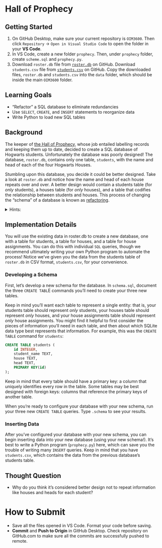 # Hall of Prophecy

## Getting Started

1. On GitHub Desktop, make sure your current repository is `OIM3600`. Then click `Repository` -> `Open in Visual Studio Code` to open the folder in your **VS Code**.
2. In VS Code, create a new folder `prophecy`. Then, under `prophecy` folder, create `scheme.sql` and `prophecy.py`.
3. Download `roster.db` file from [`roster.db`](./prophecy/roster.db) on GitHub. Download `students.csv` file from [`students.csv`](./prophecy/students.csv) on GitHub. Copy the downloaded files, `roster.db` and `students.csv` into the `data` folder, which should be inside the main `OIM3600` folder. 

## Learning Goals

- “Refactor” a SQL database to eliminate redundancies
- Use `SELECT`, `CREATE`, and `INSERT` statements to reorganize data
- Write Python to load new SQL tables


## Background

The keeper of [the Hall of Prophecy](https://harrypotter.fandom.com/wiki/Hall_of_Prophecy), whose job entailed labelling records and keeping them up to date, decided to create a SQL database of Hogwarts students. Unfortunately the database was poorly designed! The database, `roster.db`, contains only one table, `students`, with the name and head of each of the four Hogwarts Houses.

Stumbling upon this database, you decide it could be better designed. Take a look at `roster.db` and notice how the name and head of each house repeats over and over. A better design would contain a students table (for *only* students), a houses table (for *only* houses), and a table that codifies the relationship between students and houses. This process of changing the “schema” of a database is known as [refactoring](https://en.wikipedia.org/wiki/Database_refactoring).


<details>
<summary>Hints:</summary>
- You can view the data in the Hall of Prophecy’s table by executing `sqlite3 roster.db`, followed by `.schema` in your `sqlite3` prompt. This will output the `CREATE TABLE` statement that was used to generate the `students` table.
You can then use `SELECT` statements to view the contents of this table.
</details>


## Implementation Details

You will use the existing data in roster.db to create a new database, one with a table for students, a table for houses, and a table for house assignments. You can do this with individual `SQL` queries, though we recommend ultimately writing your own Python program to automate the process! Notice we’ve given you the data from the students table of `roster.db` in CSV format, `students.csv`, for your convenience.


### Developing a Schema

First, let’s develop a new schema for the database. In `schema.sql`, document the three `CREATE TABL`E commands you’ll need to create your three new tables.

Keep in mind you’ll want each table to represent a single entity: that is, your students table should represent *only* students, your houses table should represent *only* houses, and your house assignments table should represent *only* house assignments. You might find it helpful to first consider the pieces of information you’ll need in each table, and then about which SQLite data type best represents that information. For example, this was the `CREATE TABLE` command for `students`:
```sql
CREATE TABLE students (
    id INTEGER,
    student_name TEXT,
    house TEXT,
    head TEXT,
    PRIMARY KEY(id)
);
```

Keep in mind that every table should have a primary key: a column that uniquely identifies every row in the table. Some tables may be best designed with foreign keys: columns that reference the primary keys of another table.

When you’re ready to configure your database with your new schema, run your three new `CREATE TABLE` queries. Type `.schema` to see your results.

### Inserting Data

After you’ve configured your database with your new schema, you can begin inserting data into your new database (using your new schema!). It’s best to write a Python program (`prophecy.py`) here, which can save you the trouble of writing many `INSERT` queries. Keep in mind that you have `students.csv`, which contains the data from the previous database’s students table.

## Thought Question

- Why do you think it’s considered better design not to repeat information like houses and heads for each student?


# How to Submit

- Save all the files opened in VS Code. Format your code before saving.
- **Commit** and **Push to Origin** in GitHub Desktop. Check repository on GitHub.com to make sure all the commits are successfully pushed to remote.
